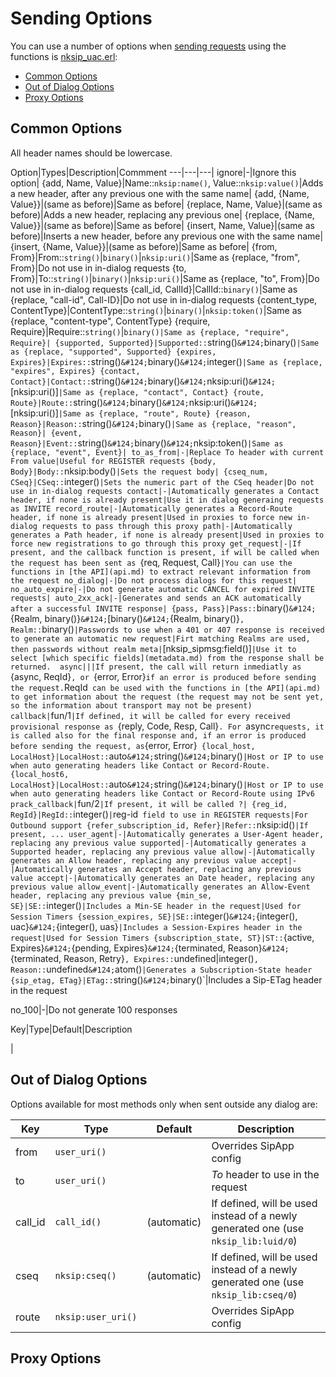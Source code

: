 # Sending Options

You can use a number of options when [sending requests](../guide/sending_requests.md) using the functions is [nksip_uac.erl](../../src/nksip_uac.erl):

* [Common Options](#common-options)
* [Out of Dialog Options](#out-of-dialog-options)
* [Proxy Options](#proxy-options)


## Common Options
All header names should be lowercase.

Option|Types|Description|Commment
---|---|---|
ignore|-|Ignore this option|
{add, Name, Value}|Name::`nksip:name()`, Value::`nksip:value()`|Adds a new header, after any previous one with the same name|
{add, {Name, Value}}|(same as before)|Same as before|
{replace, Name, Value}|(same as before)|Adds a new header, replacing any previous one|
{replace, {Name, Value}}|(same as before)|Same as before|
{insert, Name, Value}|(same as before)|Inserts a new header, before any previous one with the same name|
{insert, {Name, Value}}|(same as before)|Same as before|
{from, From}|From::`string()`&#124;`binary()`&#124;`nksip:uri()`|Same as {replace, "from", From}|Do not use in in-dialog requests
{to, From}|To::`string()`&#124;`binary()`&#124;`nksip:uri()`|Same as {replace, "to", From}|Do not use in in-dialog requests
{call_id, CallId}|CallId::`binary()`|Same as {replace, "call-id", Call-ID}|Do not use in in-dialog requests
{content_type, ContentType}|ContentType::`string()`&#124;`binary()`&#124;`nksip:token()`|Same as {replace, "content-type", ContentType}
{require, Require}|Require::`string()`&#124;`binary()|Same as {replace, "require", Require}|
{supported, Supported}|Supported::`string()`&#124;`binary()`|Same as {replace, "supported", Supported}
{expires, Expires}|Expires::`string()`&#124;`binary()`&#124;`integer()`|Same as {replace, "expires", Expires}
{contact, Contact}|Contact::`string()`&#124;`binary()`&#124;`nksip:uri()`&#124;`[nksip:uri()]`|Same as {replace, "contact", Contact}
{route, Route}|Route::`string()`&#124;`binary()`&#124;`nksip:uri()`&#124;`[nksip:uri()]`|Same as {replace, "route", Route}
{reason, Reason}|Reason::`string()`&#124;`binary()`|Same as {replace, "reason", Reason}|
{event, Reason}|Event::`string()`&#124;`binary()`&#124;`nksip:token()`|Same as {replace, "event", Event}|
to_as_from|-|Replace To header with current From value|Useful for REGISTER requests
{body, Body}|Body::`nksip:body()`|Sets the request body|
{cseq_num, CSeq}|CSeq::`integer()`|Sets the numeric part of the CSeq header|Do not use in in-dialog requests
contact|-|Automatically generates a Contact header, if none is already present|Use it in dialog generaing requests as INVITE
record_route|-|Automatically generates a Record-Route header, if none is already present|Used in proxies to force new in-dialog requests to pass through this proxy
path|-|Automatically generates a Path header, if none is already present|Used in proxies to force new registrations to go through this proxy
get_request|-|If present, and the callback function is present, if will be called when the request has been sent as `{req, Request, Call}`|You can use the functions in [the API](api.md) to extract relevant information from the request
no_dialog|-|Do not process dialogs for this request|
no_auto_expire|-|Do not generate automatic CANCEL for expired INVITE requests|
auto_2xx_ack|-|Generates and sends an ACK automatically after a successful INVITE response|
{pass, Pass}|Pass::`binary()`&#124;`{Realm, binary()}`&#124;`[binary()`&#124;`{Realm, binary()}`, Realm::`binary()`|Passwords to use when a 401 or 407 response is received to generate an automatic new request|Firt matching Realms are used, then passwords without realm
meta|`[nksip_sipmsg:field()]`|Use it to select [which specific fields](metadata.md) from the response shall be returned. 
async|||If present, the call will return inmediatly as `{async, ReqId}`, or `{error, Error}` if an error is produced before sending the request. `ReqId` can be used with the functions in [the API](api.md) to get information about the request (the request may not be sent yet, so the information about transport may not be present)
callback|`fun/1`|If defined, it will be called for every received provisional response as `{reply, Code, Resp, Call}`. For `async` requests, it is called also for the final response and, if an error is produced before sending the request, as `{error, Error}`
{local_host, LocalHost}|LocalHost::`auto`&#124;`string()`&#124;`binary()`|Host or IP to use when auto generating headers like Contact or Record-Route.
{local_host6, LocalHost}|LocalHost::`auto`&#124;`string()`&#124;`binary()`|Host or IP to use when auto generating headers like Contact or Record-Route using IPv6
prack_callback|`fun/2`|If present, it will be called ?|
{reg_id, RegId}|RegId::`integer()`|`reg-id` field to use in REGISTER requests|For Outbound support
{refer_subscription_id, Refer}|Refer::`nksip:id()`|If present, ...
user_agent|-|Automatically generates a User-Agent header, replacing any previous value
supported|-|Automatically generates a Supported header, replacing any previous value
allow|-|Automatically generates an Allow header, replacing any previous value
accept|-|Automatically generates an Accept header, replacing any previous value
accept|-|Automatically generates an Date header, replacing any previous value
allow_event|-|Automatically generates an Allow-Event header, replacing any previous value
{min_se, SE}|SE::`integer()`|Includes a Min-SE header in the request|Used for Session Timers
{session_expires, SE}|SE::`integer()`&#124;`{integer(), uac}`&#124;`{integer(), uas}`|Includes a Session-Expires header in the request|Used for Session Timers
{subscription_state, ST}|ST::`{active, Expires}`&#124;`{pending, Expires}`&#124;`{terminated, Reason}`&#124;`{terminated, Reason, Retry}`, Expires::`undefined&#124;integer()`, Reason::`undefined`&#124;`atom()`|Generates a Subscription-State header
{sip_etag, ETag}|ETag::`string()`&#124;`binary()`|Includes a Sip-ETag header in the request


no_100|-|Do not generate 100 responses


Key|Type|Default|Description




&#124;



## Out of Dialog Options
Options available for most methods only when sent outside any dialog are:

Key|Type|Default|Description
---|---|---|---
from|`user_uri()`||Overrides SipApp config
to|`user_uri()`||_To_ header to use in the request
call_id|`call_id()`|(automatic)|If defined, will be used instead of a newly generated one (use `nksip_lib:luid/0`)
cseq|`nksip:cseq()`|(automatic)|If defined, will be used instead of a newly generated one (use `nksip_lib:cseq/0`)
route|`nksip:user_uri()`||Overrides SipApp config


## Proxy Options
